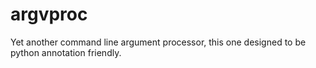 # argvproc
Yet another command line argument processor, this one designed to be python annotation friendly.
